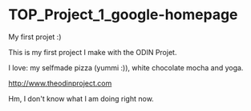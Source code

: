 TOP_Project_1_google-homepage
=============

My first projet :)


This is my first project I make with the ODIN Projet. 

I love: my selfmade pizza (yummi :)), white chocolate mocha and yoga.

http://www.theodinproject.com

Hm, I don't know what I am doing right now. 
